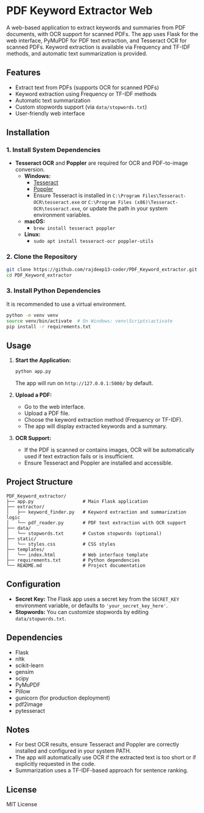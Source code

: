 # PDF Keyword Extractor Web

A web-based application to extract keywords and summaries from PDF documents, with OCR support for scanned PDFs. The app uses Flask for the web interface, PyMuPDF for PDF text extraction, and Tesseract OCR for scanned PDFs. Keyword extraction is available via Frequency and TF-IDF methods, and automatic text summarization is provided.

## Features
- Extract text from PDFs (supports OCR for scanned PDFs)
- Keyword extraction using Frequency or TF-IDF methods
- Automatic text summarization
- Custom stopwords support (via `data/stopwords.txt`)
- User-friendly web interface

## Installation

### 1. Install System Dependencies
- **Tesseract OCR** and **Poppler** are required for OCR and PDF-to-image conversion.
  - **Windows:**
    - [Tesseract](https://github.com/UB-Mannheim/tesseract/wiki)
    - [Poppler](http://blog.alivate.com.au/poppler-windows/)
    - Ensure Tesseract is installed in `C:\Program Files\Tesseract-OCR\tesseract.exe` or `C:\Program Files (x86)\Tesseract-OCR\tesseract.exe`, or update the path in your system environment variables.
  - **macOS:**
    - `brew install tesseract poppler`
  - **Linux:**
    - `sudo apt install tesseract-ocr poppler-utils`

### 2. Clone the Repository
```bash
git clone https://github.com/rajdeep13-coder/PDF_Keyword_extractor.git
cd PDF_Keyword_extractor
```

### 3. Install Python Dependencies
It is recommended to use a virtual environment.
```bash
python -m venv venv
source venv/bin/activate  # On Windows: venv\Scripts\activate
pip install -r requirements.txt
```

## Usage

1. **Start the Application:**
   ```bash
   python app.py
   ```
   The app will run on `http://127.0.0.1:5000/` by default.

2. **Upload a PDF:**
   - Go to the web interface.
   - Upload a PDF file.
   - Choose the keyword extraction method (Frequency or TF-IDF).
   - The app will display extracted keywords and a summary.

3. **OCR Support:**
   - If the PDF is scanned or contains images, OCR will be automatically used if text extraction fails or is insufficient.
   - Ensure Tesseract and Poppler are installed and accessible.

## Project Structure
```
PDF_Keyword_extractor/
├── app.py                  # Main Flask application
├── extractor/
│   ├── keyword_finder.py   # Keyword extraction and summarization logic
│   └── pdf_reader.py       # PDF text extraction with OCR support
├── data/
│   └── stopwords.txt       # Custom stopwords (optional)
├── static/
│   └── styles.css          # CSS styles
├── templates/
│   └── index.html          # Web interface template
├── requirements.txt        # Python dependencies
└── README.md               # Project documentation
```

## Configuration
- **Secret Key:** The Flask app uses a secret key from the `SECRET_KEY` environment variable, or defaults to `'your_secret_key_here'`.
- **Stopwords:** You can customize stopwords by editing `data/stopwords.txt`.

## Dependencies
- Flask
- nltk
- scikit-learn
- gensim
- scipy
- PyMuPDF
- Pillow
- gunicorn (for production deployment)
- pdf2image
- pytesseract

## Notes
- For best OCR results, ensure Tesseract and Poppler are correctly installed and configured in your system PATH.
- The app will automatically use OCR if the extracted text is too short or if explicitly requested in the code.
- Summarization uses a TF-IDF-based approach for sentence ranking.

## License
MIT License
